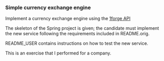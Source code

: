 ### Simple currency exchange engine ###

Implement a currency exchange engine using the [1forge API](https://1forge.com/forex-data-api/api-documentation)

The skeleton of the Spring project is given; the candidate
must implement the new service following the requirements
included in README.orig.

README_USER contains instructions on how to test the new service.

This is an exercise that I performed for a company.